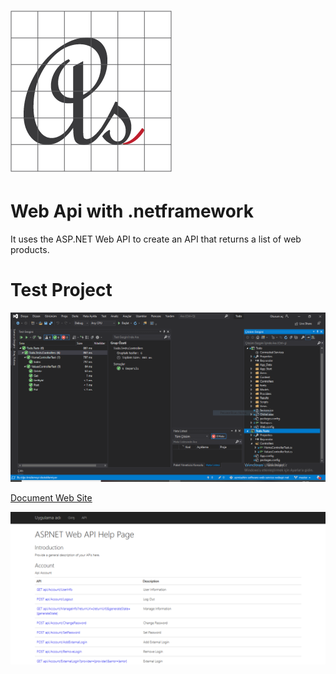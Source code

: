 # ![Logo](media/favicon.png)

# Web Api with .netframework

It uses the ASP.NET Web API to create an API that returns a list of web products.

# Test Project
![Test-Project](media/test-project.png)

[Document Web Site](https://azmisahin.github.io/azmisahin-software-web-service-webapi-net/)

![api-documentation](media/api-documentation.png)